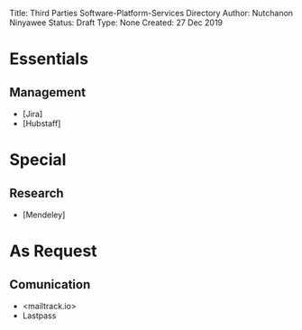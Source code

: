 Title: Third Parties Software-Platform-Services Directory
Author: Nutchanon Ninyawee
Status: Draft
Type: None
Created: 27 Dec 2019

# Essentials
## Management
* [Jira]
* [Hubstaff]

# Special
## Research
* [Mendeley]


# As Request
## Comunication
* <mailtrack.io>
* Lastpass